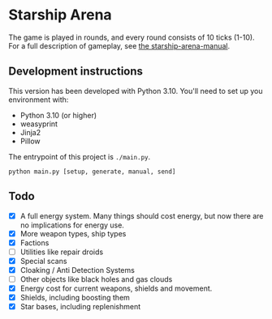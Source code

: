 # Starship Arena

The game is played in rounds, and every round consists of 10 ticks (1-10).
For a full description of gameplay, see [the starship-arena-manual](./starship-arena-manual.pdf).

## Development instructions

This version has been developed with Python 3.10. You'll need to set up you environment with:

- Python 3.10 (or higher)
- weasyprint
- Jinja2
- Pillow

The entrypoint of this project is `./main.py`.

`python main.py [setup, generate, manual, send]`

## Todo

- [x] A full energy system. Many things should cost energy, but now there are no implications for energy use.
- [x] More weapon types, ship types
- [x] Factions
- [ ] Utilities like repair droids
- [x] Special scans
- [x] Cloaking / Anti Detection Systems
- [ ] Other objects like black holes and gas clouds
- [x] Energy cost for current weapons, shields and movement.
- [x] Shields, including boosting them
- [x] Star bases, including replenishment
